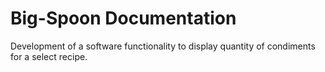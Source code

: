 Big-Spoon Documentation
=======================

Development of a software functionality to display quantity of condiments for a select recipe.
